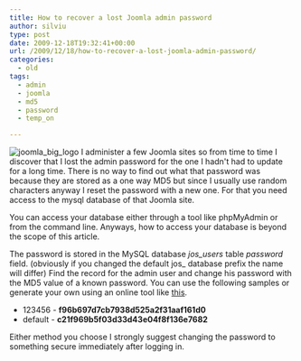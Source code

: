 ```yaml
---
title: How to recover a lost Joomla admin password
author: silviu
type: post
date: 2009-12-18T19:32:41+00:00
url: /2009/12/18/how-to-recover-a-lost-joomla-admin-password/
categories:
  - old
tags:
  - admin
  - joomla
  - md5
  - password
  - temp_on

---
```

![joomla_big_logo](/blog/images/2009/joomla_big_logo.png) I administer a few Joomla sites so from time to time I discover that I lost the admin password for the one I hadn't had to update for a long time. There is no way to find out what that password was because they are stored as a one way MD5 but since I usually use random characters anyway I reset the password with a new one. For that you need access to the mysql database of that Joomla site.

You can access your database either through a tool like phpMyAdmin or from the command line. Anyways, how to access your database is beyond the scope of this article.

The password is stored in the MySQL database _jos_users_ table _password_ field. (obviously if you changed the default jos_ database prefix the name will differ) Find the record for the admin user and change his password with the MD5 value of a known password. You can use the following samples or generate your own using an online tool like [this](http://pajhome.org.uk/crypt/md5/).

  * 123456 - **<span>f96b697d7cb7938d525a2f31aaf161d0</span>**
  * <span>default - </span>**c21f969b5f03d33d43e04f8f136e7682**

Either method you choose I strongly suggest changing the password to something secure immediately after logging in.